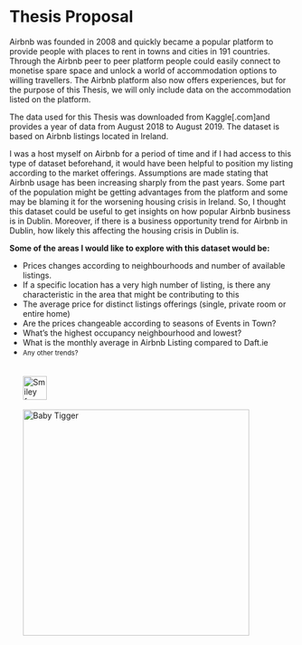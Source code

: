 # Thesis Proposal

Airbnb was founded in 2008 and quickly became a popular platform to provide people with places to rent in towns and cities in 191 countries. Through the Airbnb peer to peer platform people could easily connect to monetise spare space and unlock a world of accommodation options to willing travellers. The Airbnb platform also now offers experiences, but for the purpose of this Thesis, we will only include data on the accommodation listed on the platform.

The data used for this Thesis was downloaded from Kaggle[.com]and provides a year of data from August 2018 to August 2019. The dataset is based on Airbnb listings located in Ireland.

I was a host myself on Airbnb for a period of time and if I had access to this type of dataset beforehand, it would have been helpful to position my listing according to the market offerings. Assumptions are made stating that Airbnb usage has been increasing sharply from the past years. Some part of the population might be getting advantages from the platform and some may be blaming it for the worsening housing crisis in Ireland. So, I thought this dataset could be useful to get insights on how popular Airbnb business is in Dublin. Moreover, if there is a business opportunity trend for Airbnb in Dublin, how likely this affecting the housing crisis in Dublin is.

<b>Some of the areas I would like to explore with this dataset would be:</b>
<ul>
<li>Prices changes according to neighbourhoods and number of available listings. </li>
<li>If a specific location has a very high number of listing, is there any characteristic in the area that might be contributing to this</li>
<li>The average price for distinct listings offerings (single, private room or entire home)</li>
<li>Are the prices changeable according to seasons of Events in Town?</li>
<li>What’s the highest occupancy neighbourhood and lowest?</li>
<li>What is the monthly average in Airbnb Listing compared to Daft.ie</li>
<li><small>Any other trends?</li></small>

<br>
<br>

<img src="https://www.w3schools.com/tags/smiley.gif" alt="Smiley face" width="42" height="42">
<br>
<br>
<img src="https://i.imgur.com/6u8yolM.jpg" alt="Baby Tigger" width="400" height="400">
